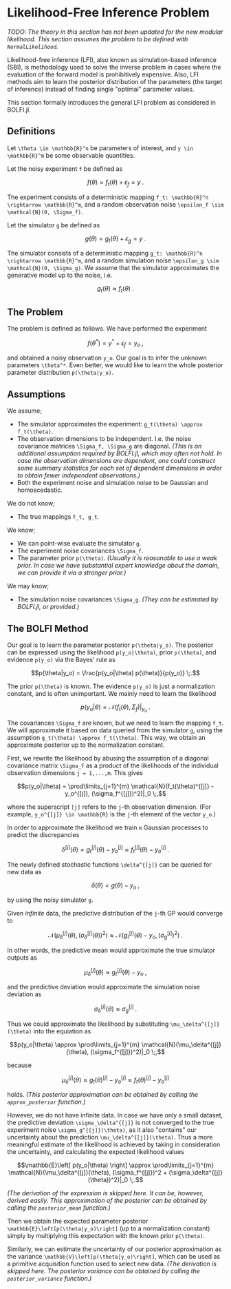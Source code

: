 
# Likelihood-Free Inference Problem

_TODO: The theory in this section has not been updated for the new modular likelihood. This section assumes the problem to be defined with `NormalLikelihood`._

Likelihood-free inference (LFI), also known as simulation-based inference (SBI), is methodology used to solve the inverse problem in cases where the evaluation of the forward model is prohibitively expensive. Also, LFI methods aim to learn the posterior distribution of the parameters (the target of inference) instead of finding single "optimal" parameter values.

This section formally introduces the general LFI problem as considered in BOLFI.jl.

## Definitions

Let ``\theta \in \mathbb{R}^n`` be parameters of interest, and ``y \in \mathbb{R}^m`` be some observable quantities.

Let the noisy experiment ``f`` be defined as
```math
f(\theta) = f_t(\theta) + \epsilon_f = y \;.
```
The experiment consists of a deterministic mapping ``f_t: \mathbb{R}^n \rightarrow \mathbb{R}^m``, and a random observation noise ``\epsilon_f \sim \mathcal{N}(0, \Sigma_f)``.

Let the simulator ``g`` be defined as
```math
g(\theta) = g_t(\theta) + \epsilon_g = y \;.
```
The simulator consists of a deterministic mapping ``g_t: \mathbb{R}^n \rightarrow \mathbb{R}^m``, and a random simulation noise ``\epsilon_g \sim \mathcal{N}(0, \Sigma_g)``. We assume that the simulator approximates the generative model up to the noise, i.e.
```math
g_t(\theta) \approx f_t(\theta) \;.
```

## The Problem

The problem is defined as follows. We have performed the experiment
```math
f(\theta^*) = y^* + \epsilon_f = y_o \;,
```
and obtained a noisy observation ``y_o``. Our goal is to infer the unknown parameters ``\theta^*``. Even better, we would like to learn the whole posterior parameter distribution ``p(\theta|y_o)``.

## Assumptions

We assume;
- The simulator approximates the experiment: ``g_t(\theta) \approx f_t(\theta)``.
- The observation dimensions to be independent. I.e. the noise covariance matrices ``\Sigma_f, \Sigma_g`` are diagonal. _(This is an additional assumption required by BOLFI.jl, which may often not hold. In case the observation dimensions are dependent, one could construct some summary statistics for each set of dependent dimensions in order to obtain fewer independent observations.)_
- Both the experiment noise and simulation noise to be Gaussian and homoscedastic.

We do not know;
- The true mappings ``f_t, g_t``.

We know;
- We can point-wise evaluate the simulator ``g``.
- The experiment noise covariances ``\Sigma_f``.
- The parameter prior ``p(\theta)``. _(Usually it is reasonable to use a weak prior. In case we have substantial expert knowledge about the domain, we can provide it via a stronger prior.)_

We may know;
- The simulation noise covariances ``\Sigma_g``. _(They can be estimated by BOLFI.jl, or provided.)_

## The BOLFI Method

Our goal is to learn the parameter posterior ``p(\theta|y_o)``. The posterior can be expressed using the likelihood ``p(y_o|\theta)``, prior ``p(\theta)``, and evidence ``p(y_o)`` via the Bayes' rule as
```math
p(\theta|y_o) = \frac{p(y_o|\theta) p(\theta)}{p(y_o)} \;.
```
The prior ``p(\theta)`` is known. The evidence ``p(y_o)`` is just a normalization constant, and is often unimportant. We mainly need to learn the likelihood
```math
p(y_o|\theta) = \mathcal{N}(f_t(\theta), \Sigma_f)|_{y_o} \;.
```
The covariances ``\Sigma_f`` are known, but we need to learn the mapping ``f_t``. We will approximate it based on data queried from the simulator ``g``, using the assumption ``g_t(\theta) \approx f_t(\theta)``. This way, we obtain an approximate posterior up to the normalization constant.

First, we rewrite the likelihood by abusing the assumption of a diagonal covariance matrix ``\Sigma_f`` as a product of the likelihoods of the individual observation dimensions ``j = 1,...,m``. This gives
```math
p(y_o|\theta) = \prod\limits_{j=1}^{m} \mathcal{N}(f_t(\theta)^{[j]} - y_o^{[j]}, (\sigma_f^{[j]})^2)|_0 \;,
```
where the superscript ``[j]`` refers to the ``j``-th observation dimension. (For example, ``y_o^{[j]} \in \mathbb{R}`` is the ``j``-th element of the vector ``y_o``.)

In order to approximate the likelihood we train ``m`` Gaussian processes to predict the discrepancies
```math
\delta^{[j]}(\theta) = g_t^{[j]}(\theta) - y_o^{[j]} \approx f_t^{[j]}(\theta) - y_o^{[j]}\;.
```
The newly defined stochastic functions ``\delta^{[j]}`` can be queried for new data as
```math
\delta(\theta) = g(\theta) - y_o \;,
```
by using the noisy simulator ``g``.

Given _infinite_ data, the predictive distribution of the ``j``-th GP would converge to
```math
\mathcal{N}(\mu_\delta^{[j]}(\theta), (\sigma_\delta^{[j]}(\theta))^2) \approx \mathcal{N}(g_t^{[j]}(\theta) - y_o, (\sigma_g^{[j]})^2) \;.
```
In other words, the predictive mean would approximate the true simulator outputs as
```math
\mu_\delta^{[j]}(\theta) \approx g_t^{[j]}(\theta) - y_o \;,
```
and the predictive deviation would approximate the simulation noise deviation as
```math
\sigma_\delta^{[j]}(\theta) \approx \sigma_g^{[j]} \;.
```
Thus we could approximate the likelihood by substituting ``\mu_\delta^{[j]}(\theta)`` into the equiation as
```math
p(y_o|\theta) \approx \prod\limits_{j=1}^{m} \mathcal{N}(\mu_\delta^{[j]}(\theta), (\sigma_f^{[j]})^2)|_0 \;,
```
because
```math
\mu_\delta^{[j]}(\theta) \approx g_t(\theta)^{[j]} - y_o^{[j]} \approx f_t(\theta)^{[j]} - y_o^{[j]}
```
holds. _(This posterior approximation can be obtained by calling the `approx_posterior` function.)_

However, we do not have infinite data. In case we have only a small dataset, the predictive deviation ``\sigma_\delta^{[j]}`` is not converged to the true experiment noise ``\sigma_g^{[j]}(\theta)``, as it also "contains" our uncertainty about the prediction ``\mu_\delta^{[j]}(\theta)``. Thus a more meaningful estimate of the likelihood is achieved by taking in consideration the uncertainty, and calculating the expected likelihood values
```math
\mathbb{E}\left[ p(y_o|\theta) \right] \approx \prod\limits_{j=1}^{m} \mathcal{N}(\mu_\delta^{[j]}(\theta), (\sigma_f^{[j]})^2 + (\sigma_\delta^{[j]}(\theta))^2)|_0 \;.
```
_(The derivation of the expression is skipped here. It can be, however, derived easily. This approximation of the posterior can be obtained by calling the `posterior_mean` function.)_

Then we obtain the expected parameter posterior ``\mathbb{E}\left[p(\theta|y_o)\right]`` (up to a normalization constant) simply by multiplying this expectation with the known prior ``p(\theta)``.

Similarly, we can estimate the uncertainty of our posterior approximation as the variance ``\mathbb{V}\left[p(\theta|y_o)\right]``, which can be used as a primitive acquisition function used to select new data. _(The derivation is skipped here. The posterior variance can be obtained by calling the `posterior_variance` function.)_

